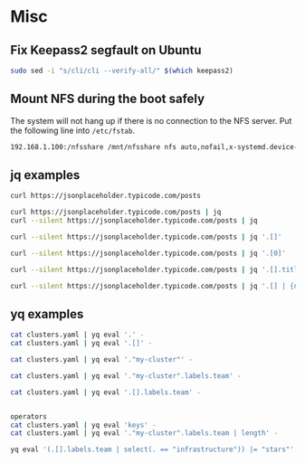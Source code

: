 # Misc

## Fix Keepass2 segfault on Ubuntu
```bash
sudo sed -i "s/cli/cli --verify-all/" $(which keepass2)
```

## Mount NFS during the boot safely

The system will not hang up if there is no connection
to the NFS server. Put the following line into `/etc/fstab`.

```bash
192.168.1.100:/nfsshare /mnt/nfsshare nfs auto,nofail,x-systemd.device-timeout=30s,noatime,nolock,intr,tcp,actimeo=1800,_netdev 0 0
```

## jq examples

```bash
curl https://jsonplaceholder.typicode.com/posts

curl https://jsonplaceholder.typicode.com/posts | jq
curl --silent https://jsonplaceholder.typicode.com/posts | jq

curl --silent https://jsonplaceholder.typicode.com/posts | jq '.[]'

curl --silent https://jsonplaceholder.typicode.com/posts | jq '.[0]'

curl --silent https://jsonplaceholder.typicode.com/posts | jq '.[].title'

curl --silent https://jsonplaceholder.typicode.com/posts | jq '.[] | {name: .title, post_id: .id}'
```

## yq examples

```bash
cat clusters.yaml | yq eval '.' -
cat clusters.yaml | yq eval '.[]' -

cat clusters.yaml | yq eval '."my-cluster"' -

cat clusters.yaml | yq eval '."my-cluster".labels.team' -

cat clusters.yaml | yq eval '.[].labels.team' -


operators
cat clusters.yaml | yq eval 'keys' -
cat clusters.yaml | yq eval '."my-cluster".labels.team | length' -

yq eval '(.[].labels.team | select(. == "infrastructure")) |= "stars"' clusters.yaml
```
